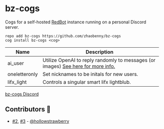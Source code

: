 # bz-cogs
Cogs for a self-hosted [RedBot](https://github.com/Cog-Creators/Red-DiscordBot) instance running on a personal Discord server.

```
repo add bz-cogs https://github.com/zhaobenny/bz-cogs
cog install bz-cogs <cog>
```

| Name | Description
| --- | --- |
ai_user | Utilize OpenAI to reply randomly to messages (or images) [See here for more info.](https://github.com/zhaobenny/bz-cogs/tree/main/ai_user)
oneletteronly | Set nicknames to be initals for new users.
lifx_light | Controls a singular smart lifx lightblub.


[bz-cogs Discord](https://discord.gg/GwT2yHPqzN)

## Contributors 🎉
- [#2](https://github.com/zhaobenny/bz-cogs/pull/2), [#3](https://github.com/zhaobenny/bz-cogs/pull/3) - [@hollowstrawberry](https://github.com/hollowstrawberry)